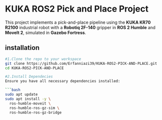 # KUKA ROS2 Pick and Place Project

This project implements a pick-and-place pipeline using the **KUKA KR70 R2100** industrial robot with a **Robotiq 2F-140** gripper in **ROS 2 Humble** and **MoveIt 2**, simulated in **Gazebo Fortress**.

## installation
```bash
#1.Clone the repo to your workspace
git clone https://github.com/Erfanniazi39/KUKA-ROS2-PICK-AND-PLACE.git
cd KUKA-ROS2-PICK-AND-PLACE

#2.Install Dependecies
Ensure you have all necessary dependencies installed:

```bash
sudo apt update
sudo apt install -y \
  ros-humble-moveit \
  ros-humble-ros-gz-sim \
  ros-humble-ros-gz-bridge


